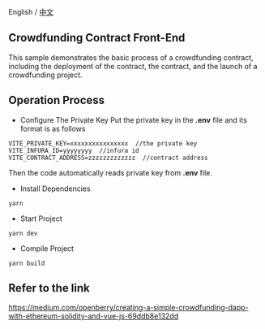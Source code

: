 English / [中文](https://github.com/Dapp-Learning-DAO/Dapp-Learning/blob/main/basic/12-token-crowdfund/frontend/README-CN.md)
## Crowdfunding Contract Front-End
This sample demonstrates the basic process of a crowdfunding contract, including the deployment of the contract, the contract, and the launch of a crowdfunding project.

## Operation Process
- Configure The Private Key
Put the private key in the **.env** file and its format is as follows
```
VITE_PRIVATE_KEY=xxxxxxxxxxxxxxxx  //the private key
VITE_INFURA_ID=yyyyyyyy  //infura id
VITE_CONTRACT_ADDRESS=zzzzzzzzzzzzz  //contract address
```
Then the code automatically reads private key from **.env** file.

- Install Dependencies
```
yarn
```

- Start Project
```
yarn dev
```

- Compile Project
```
yarn build
```
 
## Refer to the link
https://medium.com/openberry/creating-a-simple-crowdfunding-dapp-with-ethereum-solidity-and-vue-js-69ddb8e132dd  
 

